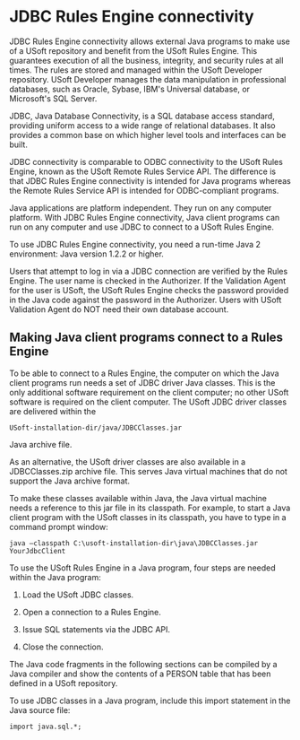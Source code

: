 # JDBC Rules Engine connectivity

JDBC Rules Engine connectivity allows external Java programs to make use of a USoft repository and benefit from the USoft Rules Engine. This guarantees execution of all the business, integrity, and security rules at all times. The rules are stored and managed within the USoft Developer repository. USoft Developer manages the data manipulation in professional databases, such as Oracle, Sybase, IBM's Universal database, or Microsoft's SQL Server.

JDBC, Java Database Connectivity, is a SQL database access standard, providing uniform access to a wide range of relational databases. It also provides a common base on which higher level tools and interfaces can be built.

JDBC connectivity is comparable to ODBC connectivity to the USoft Rules Engine, known as the USoft Remote Rules Service API. The difference is that JDBC Rules Engine connectivity is intended for Java programs whereas the Remote Rules Service API is intended for ODBC-compliant programs.

Java applications are platform independent. They run on any computer platform. With JDBC Rules Engine connectivity, Java client programs can run on any computer and use JDBC to connect to a USoft Rules Engine.

To use JDBC Rules Engine connectivity, you need a run-time Java 2 environment: Java version 1.2.2 or higher.

Users that attempt to log in via a JDBC connection are verified by the Rules Engine. The user name is checked in the Authorizer. If the Validation Agent for the user is USoft, the USoft Rules Engine checks the password provided in the Java code against the password in the Authorizer. Users with USoft Validation Agent do NOT need their own database account.

## Making Java client programs connect to a Rules Engine

To be able to connect to a Rules Engine, the computer on which the Java client programs run needs a set of JDBC driver Java classes. This is the only additional software requirement on the client computer; no other USoft software is required on the client computer. The USoft JDBC driver classes are delivered within the

```
USoft-installation-dir/java/JDBCClasses.jar
```

Java archive file.

As an alternative, the USoft driver classes are also available in a JDBCClasses.zip archive file. This serves Java virtual machines that do not support the Java archive format.

To make these classes available within Java, the Java virtual machine needs a reference to this jar file in its classpath. For example, to start a Java client program with the USoft classes in its classpath, you have to type in a command prompt window:

```
java –classpath C:\usoft-installation-dir\java\JDBCClasses.jar YourJdbcClient
```

To use the USoft Rules Engine in a Java program, four steps are needed within the Java program:

1. Load the USoft JDBC classes.

2. Open a connection to a Rules Engine.

3. Issue SQL statements via the JDBC API.

4. Close the connection.

The Java code fragments in the following sections can be compiled by a Java compiler and show the contents of a PERSON table that has been defined in a USoft repository.

To use JDBC classes in a Java program, include this import statement in the Java source file:

```
import java.sql.*;
```

##  